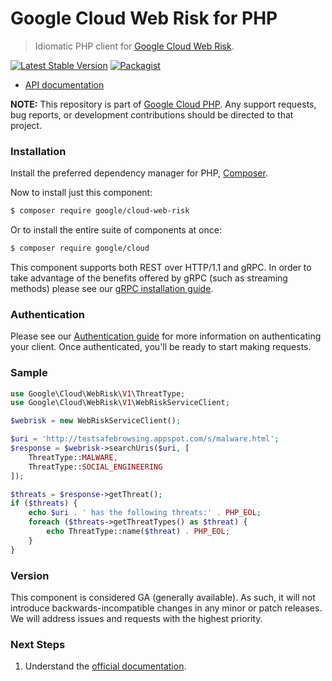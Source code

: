 # Google Cloud Web Risk for PHP

> Idiomatic PHP client for [Google Cloud Web Risk](https://cloud.google.com/web-risk).

[![Latest Stable Version](https://poser.pugx.org/google/cloud-web-risk/v/stable)](https://packagist.org/packages/google/cloud-web-risk) [![Packagist](https://img.shields.io/packagist/dm/google/cloud-web-risk.svg)](https://packagist.org/packages/google/cloud-web-risk)

* [API documentation](https://cloud.google.com/php/docs/reference/cloud-web-risk/latest)

**NOTE:** This repository is part of [Google Cloud PHP](https://github.com/googleapis/google-cloud-php). Any
support requests, bug reports, or development contributions should be directed to
that project.

### Installation

Install the preferred dependency manager for PHP, [Composer](https://getcomposer.org/).

Now to install just this component:

```sh
$ composer require google/cloud-web-risk
```

Or to install the entire suite of components at once:

```sh
$ composer require google/cloud
```

This component supports both REST over HTTP/1.1 and gRPC. In order to take advantage of the benefits offered by gRPC (such as streaming methods)
please see our [gRPC installation guide](https://cloud.google.com/php/grpc).

### Authentication

Please see our [Authentication guide](https://github.com/googleapis/google-cloud-php/blob/main/AUTHENTICATION.md) for more information
on authenticating your client. Once authenticated, you'll be ready to start making requests.

### Sample

```php
use Google\Cloud\WebRisk\V1\ThreatType;
use Google\Cloud\WebRisk\V1\WebRiskServiceClient;

$webrisk = new WebRiskServiceClient();

$uri = 'http://testsafebrowsing.appspot.com/s/malware.html';
$response = $webrisk->searchUris($uri, [
    ThreatType::MALWARE,
    ThreatType::SOCIAL_ENGINEERING
]);

$threats = $response->getThreat();
if ($threats) {
    echo $uri . ' has the following threats:' . PHP_EOL;
    foreach ($threats->getThreatTypes() as $threat) {
        echo ThreatType::name($threat) . PHP_EOL;
    }
}
```

### Version

This component is considered GA (generally available). As such, it will not introduce backwards-incompatible changes in
any minor or patch releases. We will address issues and requests with the highest priority.

### Next Steps

1. Understand the [official documentation](https://cloud.google.com/web-risk/docs).
